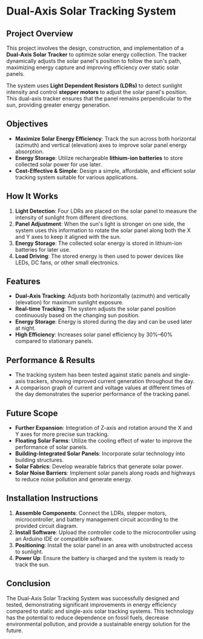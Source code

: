 # Dual-Axis Solar Tracking System

## Project Overview
This project involves the design, construction, and implementation of a **Dual-Axis Solar Tracker** to optimize solar energy collection. The tracker dynamically adjusts the solar panel's position to follow the sun's path, maximizing energy capture and improving efficiency over static solar panels.

The system uses **Light Dependent Resistors (LDRs)** to detect sunlight intensity and control **stepper motors** to adjust the solar panel's position. This dual-axis tracker ensures that the panel remains perpendicular to the sun, providing greater energy generation.

## Objectives
- **Maximize Solar Energy Efficiency**: Track the sun across both horizontal (azimuth) and vertical (elevation) axes to improve solar panel energy absorption.
- **Energy Storage**: Utilize rechargeable **lithium-ion batteries** to store collected solar power for use later.
- **Cost-Effective & Simple**: Design a simple, affordable, and efficient solar tracking system suitable for various applications.

## How It Works
1. **Light Detection**: Four LDRs are placed on the solar panel to measure the intensity of sunlight from different directions.
2. **Panel Adjustment**: When the sun's light is stronger on one side, the system uses this information to rotate the solar panel along both the X and Y axes to keep it aligned with the sun.
3. **Energy Storage**: The collected solar energy is stored in lithium-ion batteries for later use.
4. **Load Driving**: The stored energy is then used to power devices like LEDs, DC fans, or other small electronics.

## Features
- **Dual-Axis Tracking**: Adjusts both horizontally (azimuth) and vertically (elevation) for maximum sunlight exposure.
- **Real-time Tracking**: The system adjusts the solar panel position continuously based on the changing sun position.
- **Energy Storage**: Energy is stored during the day and can be used later at night.
- **High Efficiency**: Increases solar panel efficiency by 30%–60% compared to stationary panels.

## Performance & Results
- The tracking system has been tested against static panels and single-axis trackers, showing improved current generation throughout the day.
- A comparison graph of current and voltage values at different times of the day demonstrates the superior performance of the tracking panel.

## Future Scope
- **Further Expansion**: Integration of Z-axis and rotation around the X and Y axes for more precise sun tracking.
- **Floating Solar Farms**: Utilize the cooling effect of water to improve the performance of solar panels.
- **Building-Integrated Solar Panels**: Incorporate solar technology into building structures.
- **Solar Fabrics**: Develop wearable fabrics that generate solar power.
- **Solar Noise Barriers**: Implement solar panels along roads and highways to reduce noise pollution and generate energy.

## Installation Instructions
1. **Assemble Components**: Connect the LDRs, stepper motors, microcontroller, and battery management circuit according to the provided circuit diagram.
2. **Install Software**: Upload the controller code to the microcontroller using an Arduino IDE or compatible software.
3. **Positioning**: Install the solar panel in an area with unobstructed access to sunlight.
4. **Power Up**: Ensure the battery is charged and the system is ready to track the sun.

## Conclusion
The Dual-Axis Solar Tracking System was successfully designed and tested, demonstrating significant improvements in energy efficiency compared to static and single-axis solar tracking systems. This technology has the potential to reduce dependence on fossil fuels, decrease environmental pollution, and provide a sustainable energy solution for the future.